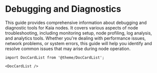# Debugging and Diagnostics
This guide provides comprehensive information about debugging and diagnostic tools for Kaia nodes. It covers various aspects of node troubleshooting, including monitoring setup, node profiling, log analysis, and analytics tools. Whether you're dealing with performance issues, network problems, or system errors, this guide will help you identify and resolve common issues that may arise during node operation.

```mdx-code-block
import DocCardList from '@theme/DocCardList';

<DocCardList />
```